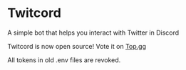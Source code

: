 # Twitcord
A simple bot that helps you interact with Twitter in Discord  

Twitcord is now open source! Vote it on [Top.gg](https://top.gg/bot/917122425102163971)  

All tokens in old .env files are revoked.
